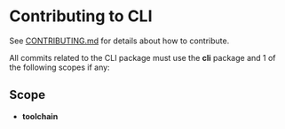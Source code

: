 # Contributing to CLI

See [CONTRIBUTING.md](../../CONTRIBUTING.md) for details about how to contribute.

All commits related to the CLI package must use the **cli** package and 1 of the following scopes if any:

## <a name="scope"></a> Scope

- **toolchain**
